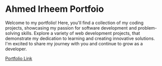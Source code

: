 # Ahmed Irheem Portfoio
Welcome to my portfolio! Here, you'll find a collection of my coding projects, showcasing my passion for software development and problem-solving skills. Explore a variety of web development projects, that demonstrate my dedication to learning and creating innovative solutions. I'm excited to share my journey with you and continue to grow as a developer.

[Portfolio Link](https://github.com/ahmedirheem/my-portfolio)
